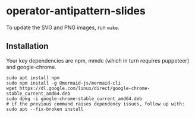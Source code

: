 # operator-antipattern-slides

To update the SVG and PNG images, run `make`.

## Installation
Your key dependencies are npm, mmdc (which in turn requires puppeteer) and google-chrome.

```
sudo apt install npm
sudo npm install -g @mermaid-js/mermaid-cli
wget https://dl.google.com/linux/direct/google-chrome-stable_current_amd64.deb
sudo dpkg -i google-chrome-stable_current_amd64.deb
# if the previous command raises dependency issues, follow up with:
sudo apt --fix-broken install
```
